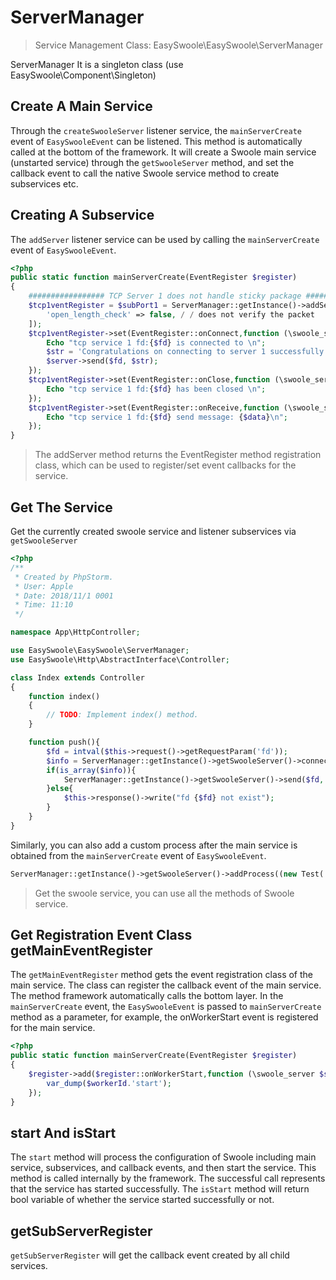 # ServerManager

> Service Management Class: EasySwoole\EasySwoole\ServerManager

ServerManager It is a singleton class (use EasySwoole\Component\Singleton)

## Create A Main Service
Through the `createSwooleServer` listener service, the `mainServerCreate` event of `EasySwooleEvent` can be listened.
This method is automatically called at the bottom of the framework. It will create a Swoole main service (unstarted service) through the `getSwooleServer` method, and set the callback event to call the native Swoole service method to create subservices etc.

## Creating A Subservice
The `addServer` listener service can be used by calling the `mainServerCreate` event of `EasySwooleEvent`.

````php
<?php
public static function mainServerCreate(EventRegister $register)
{
    ################# TCP Server 1 does not handle sticky package #####################
    $tcp1ventRegister = $subPort1 = ServerManager::getInstance()->addServer('tcp1', 9502, SWOOLE_TCP, '0.0.0.0', [
        'open_length_check' => false, / / ​​does not verify the packet
    ]);
    $tcp1ventRegister->set(EventRegister::onConnect,function (\swoole_server $server, int $fd, int $reactor_id) {
        Echo "tcp service 1 fd:{$fd} is connected to \n";
        $str = 'Congratulations on connecting to server 1 successfully';
        $server->send($fd, $str);
    });
    $tcp1ventRegister->set(EventRegister::onClose,function (\swoole_server $server, int $fd, int $reactor_id) {
        Echo "tcp service 1 fd:{$fd} has been closed \n";
    });
    $tcp1ventRegister->set(EventRegister::onReceive,function (\swoole_server $server, int $fd, int $reactor_id, string $data) {
        Echo "tcp service 1 fd:{$fd} send message: {$data}\n";
    });
}
````
> The addServer method returns the EventRegister method registration class, which can be used to register/set event callbacks for the service.


## Get The Service
Get the currently created swoole service and listener subservices via `getSwooleServer`
````php
<?php
/**
 * Created by PhpStorm.
 * User: Apple
 * Date: 2018/11/1 0001
 * Time: 11:10
 */

namespace App\HttpController;

use EasySwoole\EasySwoole\ServerManager;
use EasySwoole\Http\AbstractInterface\Controller;

class Index extends Controller
{
    function index()
    {
        // TODO: Implement index() method.
    }

    function push(){
        $fd = intval($this->request()->getRequestParam('fd'));
        $info = ServerManager::getInstance()->getSwooleServer()->connection_info($fd);
        if(is_array($info)){
            ServerManager::getInstance()->getSwooleServer()->send($fd,'push in http at '.time());
        }else{
            $this->response()->write("fd {$fd} not exist");
        }
    }
}
````
Similarly, you can also add a custom process after the main service is obtained from the `mainServerCreate` event of `EasySwooleEvent`.
```php
ServerManager::getInstance()->getSwooleServer()->addProcess((new Test('test_process'))->getProcess());
```
> Get the swoole service, you can use all the methods of Swoole service.

## Get Registration Event Class getMainEventRegister
The `getMainEventRegister` method gets the event registration class of the main service. The class can register the callback event of the main service.
The method framework automatically calls the bottom layer. In the `mainServerCreate` event, the `EasySwooleEvent` is passed to `mainServerCreate` method as a parameter, for example, the onWorkerStart event is registered for the main service.
```php
<?php
public static function mainServerCreate(EventRegister $register)
{
    $register->add($register::onWorkerStart,function (\swoole_server $server,int $workerId){
        var_dump($workerId.'start');
    });
}
```

## start And isStart
The `start` method will process the configuration of Swoole including main service, subservices, and callback events, and then start the service. This method is called internally by the framework. The successful call represents that the service has started successfully.
The `isStart` method will return bool variable of whether the service started successfully or not.

## getSubServerRegister
`getSubServerRegister` will get the callback event created by all child services.
